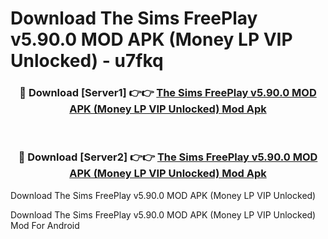 # Download The Sims FreePlay v5.90.0 MOD APK (Money LP VIP Unlocked) - u7fkq


<div align="center">
<h3>🔴 Download [Server1] 👉👉 <a href="https://apk-comot.site?title=The_Sims_FreePlay_v5.90.0_MOD_APK_(Money_LP_VIP_Unlocked)">The Sims FreePlay v5.90.0 MOD APK (Money LP VIP Unlocked) Mod Apk</a></h3><br>
<h3>🔴 Download [Server2] 👉👉 <a href="https://apk-comot.site?title=The_Sims_FreePlay_v5.90.0_MOD_APK_(Money_LP_VIP_Unlocked)">The Sims FreePlay v5.90.0 MOD APK (Money LP VIP Unlocked) Mod Apk</a></h3>
</div>



Download The Sims FreePlay v5.90.0 MOD APK (Money LP VIP Unlocked) 

Download The Sims FreePlay v5.90.0 MOD APK (Money LP VIP Unlocked) Mod For Android